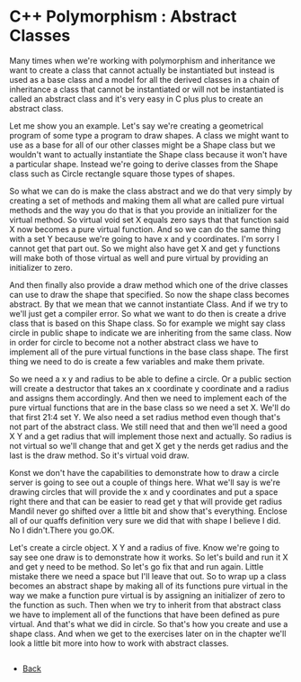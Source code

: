 # C++ Polymorphism : Abstract Classes

Many times when we're working with polymorphism and inheritance we want to create a class that cannot actually be instantiated but instead is used as a base class and a model for all the derived classes in a chain of inheritance a class that cannot be instantiated or will not be instantiated is called an abstract class and it's very easy in C plus plus to create an abstract class.

Let me show you an example. Let's say we're creating a geometrical program of some type a program to draw shapes. A class we might want to use as a base for all of our other classes might be a Shape class but we wouldn't want to actually instantiate the Shape class because it won't have a particular shape. Instead we're going to derive classes from the Shape class such as Circle rectangle square those types of shapes. 

So what we can do is make the class abstract and we do that very simply by creating a set of methods and making them all what are called pure virtual methods and the way you do that is that you provide an initializer for the virtual method. So virtual void set X equals zero says that that function said X now becomes a pure virtual function. And so we can do the same thing with a set Y because we're going to have x and y coordinates. I'm sorry I cannot get that part out. So we might also have get X and get y functions will make both of those virtual as well and pure virtual by providing an initializer to zero.

And then finally also provide a draw method which one of the drive classes can use to draw the shape that specified. So now the shape class becomes abstract. By that we mean that we cannot instantiate Class. And if we try to we'll just get a compiler error. So what we want to do then is create a drive class that is based on this Shape class. So for example we might say class circle in public shape to indicate we are inheriting from the same class. Now in order for circle to become not a nother abstract class we have to implement all of the pure virtual functions in the base class shape. The first thing we need to do is create a few variables and make them private.

So we need a x y and radius to be able to define a circle. Or a public section will create a destructor that takes an x coordinate y coordinate and a radius and assigns them accordingly. And then we need to implement each of the pure virtual functions that are in the base class so we need a set X. We'll do that first 21:4 set Y. We also need a set radius method even though that's not part of the abstract class. We still need that and then we'll need a good X Y and a get radius that will implement those next and actually. So radius is not virtual so we'll change that and get X get y the nerds get radius and the last is the draw method. So it's virtual void draw.

Konst we don't have the capabilities to demonstrate how to draw a circle server is going to see out a couple of things here. What we'll say is we're drawing circles that will provide the x and y coordinates and put a space right there and that can be easier to read get y that will provide get radius Mandil never go shifted over a little bit and show that's everything. Enclose all of our quaffs definition very sure we did that with shape I believe I did. No I didn't.There you go.OK.

Let's create a circle object. X Y and a radius of five. Know we're going to say see one draw is to demonstrate how it works. So let's build and run it X and get y need to be method. So let's go fix that and run again. Little mistake there we need a space but I'll leave that out. So to wrap up a class becomes an abstract shape by making all of its functions pure virtual in the way we make a function pure virtual is by assigning an initializer of zero to the function as such. Then when we try to inherit from that abstract class we have to implement all of the functions that have been defined as pure virtual. And that's what we did in circle. So that's how you create and use a shape class. And when we get to the exercises later on in the chapter we'll look a little bit more into how to work with abstract classes. 

```cpp

```
- [Back](./README.MD)
